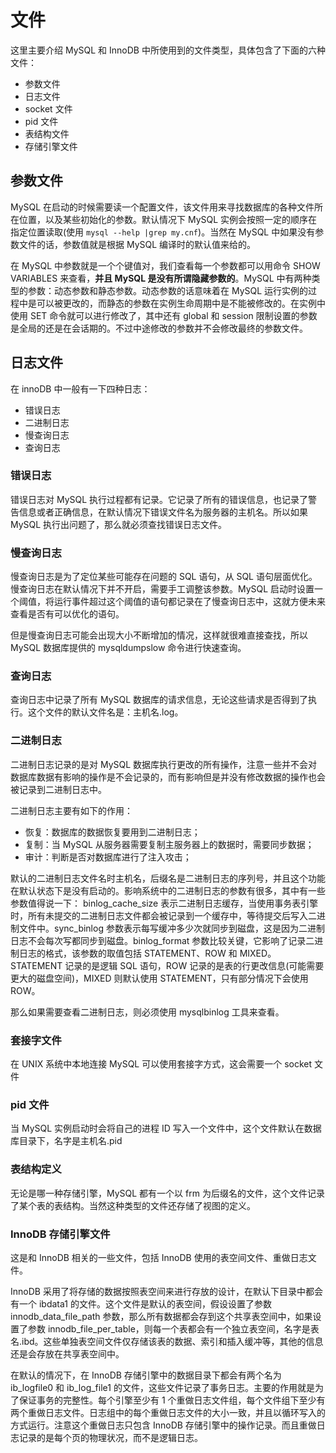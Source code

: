 # 文件

这里主要介绍 MySQL 和 InnoDB 中所使用到的文件类型，具体包含了下面的六种文件：

* 参数文件
* 日志文件
* socket 文件
* pid 文件
* 表结构文件
* 存储引擎文件

## 参数文件

MySQL 在启动的时候需要读一个配置文件，该文件用来寻找数据库的各种文件所在位置，以及某些初始化的参数。默认情况下 MySQL 实例会按照一定的顺序在指定位置读取(使用 `mysql --help |grep my.cnf`)。当然在 MySQL 中如果没有参数文件的话，参数值就是根据 MySQL 编译时的默认值来给的。

在 MySQL 中参数就是一个个键值对，我们查看每一个参数都可以用命令 SHOW VARIABLES 来查看，**并且 MySQL 是没有所谓隐藏参数的**。MySQL 中有两种类型的参数：动态参数和静态参数。动态参数的话意味着在 MySQL 运行实例的过程中是可以被更改的，而静态的参数在实例生命周期中是不能被修改的。在实例中使用 SET 命令就可以进行修改了，其中还有 global 和 session 限制设置的参数是全局的还是在会话期的。不过中途修改的参数并不会修改最终的参数文件。

## 日志文件

在 innoDB 中一般有一下四种日志：

* 错误日志
* 二进制日志
* 慢查询日志
* 查询日志

### 错误日志

错误日志对 MySQL 执行过程都有记录。它记录了所有的错误信息，也记录了警告信息或者正确信息，在默认情况下错误文件名为服务器的主机名。所以如果 MySQL 执行出问题了，那么就必须查找错误日志文件。

### 慢查询日志

慢查询日志是为了定位某些可能存在问题的 SQL 语句，从 SQL 语句层面优化。慢查询日志在默认情况下并不开启，需要手工调整该参数。MySQL 启动时设置一个阈值，将运行事件超过这个阈值的语句都记录在了慢查询日志中，这就方便未来查看是否有可以优化的语句。

但是慢查询日志可能会出现大小不断增加的情况，这样就很难直接查找，所以 MySQL 数据库提供的 mysqldumpslow 命令进行快速查询。

### 查询日志

查询日志中记录了所有 MySQL 数据库的请求信息，无论这些请求是否得到了执行。这个文件的默认文件名是：主机名.log。

### 二进制日志

二进制日志记录的是对 MySQL 数据库执行更改的所有操作，注意一些并不会对数据库数据有影响的操作是不会记录的，而有影响但是并没有修改数据的操作也会被记录到二进制日志中。

二进制日志主要有如下的作用：

* 恢复：数据库的数据恢复要用到二进制日志；
* 复制：当  MySQL 从服务器需要复制主服务器上的数据时，需要同步数据；
* 审计：判断是否对数据库进行了注入攻击；

默认的二进制日志文件名时主机名，后缀名是二进制日志的序列号，并且这个功能在默认状态下是没有启动的。影响系统中的二进制日志的参数有很多，其中有一些参数值得说一下：
binlog_cache_size 表示二进制日志缓存，当使用事务表引擎时，所有未提交的二进制日志文件都会被记录到一个缓存中，等待提交后写入二进制文件中。sync_binlog 参数表示每写缓冲多少次就同步到磁盘，这是因为二进制日志不会每次写都同步到磁盘。binlog_format 参数比较关键，它影响了记录二进制日志的格式，该参数的取值包括 STATEMENT、ROW 和 MIXED。STATEMENT 记录的是逻辑 SQL 语句，ROW 记录的是表的行更改信息(可能需要更大的磁盘空间)，MIXED 则默认使用 STATEMENT，只有部分情况下会使用 ROW。

那么如果需要查看二进制日志，则必须使用 mysqlbinlog 工具来查看。

### 套接字文件

在 UNIX 系统中本地连接 MySQL 可以使用套接字方式，这会需要一个 socket 文件

### pid 文件

当 MySQL 实例启动时会将自己的进程 ID 写入一个文件中，这个文件默认在数据库目录下，名字是主机名.pid

### 表结构定义

无论是哪一种存储引擎，MySQL 都有一个以 frm 为后缀名的文件，这个文件记录了某个表的表结构。当然这种类型的文件还存储了视图的定义。

### InnoDB 存储引擎文件

这是和 InnoDB 相关的一些文件，包括 InnoDB 使用的表空间文件、重做日志文件。

InnoDB 采用了将存储的数据按照表空间来进行存放的设计，在默认下目录中都会有一个 ibdata1 的文件。这个文件是默认的表空间，假设设置了参数 innodb_data_file_path 参数，那么所有数据都会存到这个共享表空间中，如果设置了参数 innodb_file_per_table，则每一个表都会有一个独立表空间，名字是表名.ibd。这些单独表空间文件仅存储该表的数据、索引和插入缓冲等，其他的信息还是会存放在共享表空间中。

在默认的情况下，在 InnoDB 存储引擎中的数据目录下都会有两个名为 ib_logfile0 和 ib_log_file1 的文件，这些文件记录了事务日志。主要的作用就是为了保证事务的完整性。每个引擎至少有 1 个重做日志文件组，每个文件组下至少有两个重做日志文件。日志组中的每个重做日志文件的大小一致，并且以循环写入的方式运行。注意这个重做日志只包含 InnoDB 存储引擎中的操作记录。而且重做日志记录的是每个页的物理状况，而不是逻辑日志。